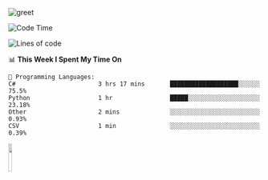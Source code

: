 ![greet](https://user-images.githubusercontent.com/44234583/146624354-9d461392-3676-4e7a-b12f-debc7319f53b.gif) 


<!--START_SECTION:waka-->
![Code Time](http://img.shields.io/badge/Code%20Time-369%20hrs%2023%20mins-blue)

![Lines of code](https://img.shields.io/badge/From%20Hello%20World%20I%27ve%20Written-643%20Thousand%20lines%20of%20code-blue)

📊 **This Week I Spent My Time On** 

```text
💬 Programming Languages: 
C#                       3 hrs 17 mins       ███████████████████░░░░░░   75.5% 
Python                   1 hr                █████░░░░░░░░░░░░░░░░░░░░   23.18% 
Other                    2 mins              ░░░░░░░░░░░░░░░░░░░░░░░░░   0.93% 
CSV                      1 min               ░░░░░░░░░░░░░░░░░░░░░░░░░   0.39%

```


<!--END_SECTION:waka-->
<img src="https://user-images.githubusercontent.com/44234583/191059235-95ebfce1-7fc7-4eee-baff-214d902e7c18.gif" width="12%"/>
